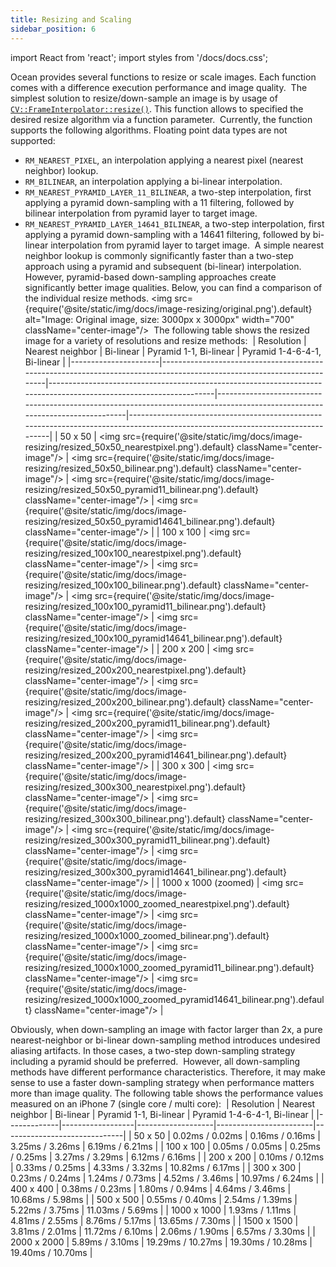 ```yaml
---
title: Resizing and Scaling
sidebar_position: 6
---
```


import React from 'react';
import styles from '/docs/docs.css';

Ocean provides several functions to resize or scale images. Each function comes with a difference execution performance and image quality.
​
The simplest solution to resize/down-sample an image is by usage of [`CV::FrameInterpolator::resize()`](https://github.com/facebookresearch/ocean/blob/v1.0.0/impl/ocean/cv/FrameInterpolator.h#L86-L95). This function allows to specified the desired resize algorithm via a function parameter.
​
Currently, the function supports the following algorithms. Floating point data types are not supported:
​
* `RM_NEAREST_PIXEL`, an interpolation applying a nearest pixel (nearest neighbor) lookup.
* `RM_BILINEAR`, an interpolation applying a bi-linear interpolation.
* `RM_NEAREST_PYRAMID_LAYER_11_BILINEAR`, a two-step interpolation, first applying a pyramid down-sampling with a 11 filtering, followed by bilinear interpolation from pyramid layer to target image.
* `RM_NEAREST_PYRAMID_LAYER_14641_BILINEAR`, a two-step interpolation, first applying a pyramid down-sampling with a 14641 filtering, followed by bi-linear interpolation from pyramid layer to target image.
​
A simple nearest neighbor lookup is commonly significantly faster than a two-step approach using a pyramid and subsequent (bi-linear) interpolation. However, pyramid-based down-sampling approaches create significantly better image qualities.
​
Below, you can find a comparison of the individual resize methods.
​
<img src={require('@site/static/img/docs/image-resizing/original.png').default} alt="Image: Original image, size: 3000px x 3000px" width="700" className="center-image"/>
​
The following table shows the resized image for a variety of resolutions and resize methods:
​
|  Resolution          | Nearest neighbor                                                                                                      | Bi-linear                                                                                                         | Pyramid 1-1,  Bi-linear                                                                                                     | Pyramid 1-4-6-4-1,  Bi-linear                                                                                                  |
|----------------------|-----------------------------------------------------------------------------------------------------------------------|-------------------------------------------------------------------------------------------------------------------|-----------------------------------------------------------------------------------------------------------------------------|--------------------------------------------------------------------------------------------------------------------------------|
| 50 x 50              | <img src={require('@site/static/img/docs/image-resizing/resized_50x50_nearestpixel.png').default} className="center-image"/>            | <img src={require('@site/static/img/docs/image-resizing/resized_50x50_bilinear.png').default} className="center-image"/>            | <img src={require('@site/static/img/docs/image-resizing/resized_50x50_pyramid11_bilinear.png').default} className="center-image"/>            | <img src={require('@site/static/img/docs/image-resizing/resized_50x50_pyramid14641_bilinear.png').default} className="center-image"/>            |
| 100 x 100            | <img src={require('@site/static/img/docs/image-resizing/resized_100x100_nearestpixel.png').default} className="center-image"/>          | <img src={require('@site/static/img/docs/image-resizing/resized_100x100_bilinear.png').default} className="center-image"/>          | <img src={require('@site/static/img/docs/image-resizing/resized_100x100_pyramid11_bilinear.png').default} className="center-image"/>          | <img src={require('@site/static/img/docs/image-resizing/resized_100x100_pyramid14641_bilinear.png').default} className="center-image"/>          |
| 200 x 200            | <img src={require('@site/static/img/docs/image-resizing/resized_200x200_nearestpixel.png').default} className="center-image"/>          | <img src={require('@site/static/img/docs/image-resizing/resized_200x200_bilinear.png').default} className="center-image"/>          | <img src={require('@site/static/img/docs/image-resizing/resized_200x200_pyramid11_bilinear.png').default} className="center-image"/>          | <img src={require('@site/static/img/docs/image-resizing/resized_200x200_pyramid14641_bilinear.png').default} className="center-image"/>          |
| 300 x 300            | <img src={require('@site/static/img/docs/image-resizing/resized_300x300_nearestpixel.png').default} className="center-image"/>          | <img src={require('@site/static/img/docs/image-resizing/resized_300x300_bilinear.png').default} className="center-image"/>          | <img src={require('@site/static/img/docs/image-resizing/resized_300x300_pyramid11_bilinear.png').default} className="center-image"/>          | <img src={require('@site/static/img/docs/image-resizing/resized_300x300_pyramid14641_bilinear.png').default} className="center-image"/>          |
| 1000 x 1000 (zoomed) | <img src={require('@site/static/img/docs/image-resizing/resized_1000x1000_zoomed_nearestpixel.png').default} className="center-image"/> | <img src={require('@site/static/img/docs/image-resizing/resized_1000x1000_zoomed_bilinear.png').default} className="center-image"/> | <img src={require('@site/static/img/docs/image-resizing/resized_1000x1000_zoomed_pyramid11_bilinear.png').default} className="center-image"/> | <img src={require('@site/static/img/docs/image-resizing/resized_1000x1000_zoomed_pyramid14641_bilinear.png').default} className="center-image"/> |

Obviously, when down-sampling an image with factor larger than 2x, a pure nearest-neighbor or bi-linear down-sampling method introduces undesired aliasing artifacts.
In those cases, a two-step down-sampling strategy including a pyramid should be preferred.
​
However, all down-sampling methods have different performance characteristics.
Therefore, it may make sense to use a faster down-sampling strategy when performance matters more than image quality.
The following table shows the performance values measured on an iPhone 7 (single core / multi core):
​
| Resolution  | Nearest neighbor | Bi-linear         | Pyramid 1-1, Bi-linear | Pyramid 1-4-6-4-1, Bi-linear |
|-------------|------------------|-------------------|------------------------|------------------------------|
|   50 x   50 |  0.02ms / 0.02ms |  0.16ms /  0.16ms |       3.25ms /  3.26ms |             6.19ms /  6.21ms |
|  100 x  100 |  0.05ms / 0.05ms |  0.25ms /  0.25ms |       3.27ms /  3.29ms |             6.12ms /  6.16ms |
|  200 x  200 |  0.10ms / 0.12ms |  0.33ms /  0.25ms |       4.33ms /  3.32ms |            10.82ms /  6.17ms |
|  300 x  300 |  0.23ms / 0.24ms |  1.24ms /  0.73ms |       4.52ms /  3.46ms |            10.97ms /  6.24ms |
|  400 x  400 |  0.38ms / 0.23ms |  1.80ms /  0.94ms |       4.64ms /  3.46ms |            10.68ms /  5.98ms |
|  500 x  500 |  0.55ms / 0.40ms |  2.54ms /  1.39ms |       5.22ms /  3.75ms |            11.03ms /  5.69ms |
| 1000 x 1000 |  1.93ms / 1.11ms |  4.81ms /  2.55ms |       8.76ms /  5.17ms |            13.65ms /  7.30ms |
| 1500 x 1500 |  3.81ms / 2.01ms | 11.72ms /  6.10ms |       2.06ms /  1.90ms |             6.57ms /  3.30ms |
| 2000 x 2000 |  5.89ms / 3.10ms | 19.29ms / 10.27ms |      19.30ms / 10.28ms |            19.40ms / 10.70ms |
